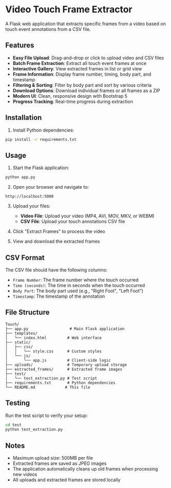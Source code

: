 # Video Touch Frame Extractor

A Flask web application that extracts specific frames from a video based on touch event annotations from a CSV file.

## Features

- **Easy File Upload**: Drag-and-drop or click to upload video and CSV files
- **Batch Frame Extraction**: Extract all touch event frames at once
- **Interactive Gallery**: View extracted frames in list or grid view
- **Frame Information**: Display frame number, timing, body part, and timestamp
- **Filtering & Sorting**: Filter by body part and sort by various criteria
- **Download Options**: Download individual frames or all frames as a ZIP
- **Modern UI**: Clean, responsive design with Bootstrap 5
- **Progress Tracking**: Real-time progress during extraction

## Installation

1. Install Python dependencies:
```bash
pip install -r requirements.txt
```

## Usage

1. Start the Flask application:
```bash
python app.py
```

2. Open your browser and navigate to:
```
http://localhost:5000
```

3. Upload your files:
   - **Video File**: Upload your video (MP4, AVI, MOV, MKV, or WEBM)
   - **CSV File**: Upload your touch annotations CSV file

4. Click "Extract Frames" to process the video

5. View and download the extracted frames

## CSV Format

The CSV file should have the following columns:
- `Frame Number`: The frame number where the touch occurred
- `Time (seconds)`: The time in seconds when the touch occurred
- `Body Part`: The body part used (e.g., "Right Foot", "Left Foot")
- `Timestamp`: The timestamp of the annotation

## File Structure

```
Touch/
├── app.py                  # Main Flask application
├── templates/
│   └── index.html         # Web interface
├── static/
│   ├── css/
│   │   └── style.css      # Custom styles
│   └── js/
│       └── app.js         # Client-side logic
├── uploads/               # Temporary upload storage
├── extracted_frames/      # Extracted frame images
├── test/
│   └── test_extraction.py # Test script
├── requirements.txt       # Python dependencies
└── README.md             # This file
```

## Testing

Run the test script to verify your setup:
```bash
cd test
python test_extraction.py
```

## Notes

- Maximum upload size: 500MB per file
- Extracted frames are saved as JPEG images
- The application automatically cleans up old frames when processing new videos
- All uploads and extracted frames are stored locally
